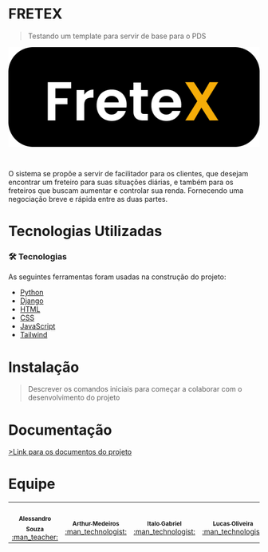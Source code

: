 # FRETEX

>Testando um template para servir de base para o PDS

<p align="center">
<img src="FreteX.png" width="508" height="200" align="center"/>



&nbsp;
</p>
<p>
O sistema se propõe a servir de facilitador para os clientes, que desejam encontrar um freteiro para suas situações diárias, e também para os freteiros que buscam aumentar e controlar sua renda. Fornecendo uma negociação breve e rápida entre as duas partes.
</p>

# Tecnologias Utilizadas

### 🛠 Tecnologias

As seguintes ferramentas foram usadas na construção do projeto:

- [Python](https://www.python.org/)
- [Django](https://www.djangoproject.com/)
- [HTML](https://www.w3schools.com/html/)
- [CSS](https://www.w3schools.com/css/)
- [JavaScript](https://www.javascript.com/)
- [Tailwind](https://tailwindcss.com/)


# Instalação

>Descrever os comandos iniciais para começar a colaborar com o desenvolvimento do projeto



# Documentação

[>Link para os documentos do projeto](https://github.com/tads-cnat/fretex/tree/main/docs)



# Equipe

<table>
  <tr>
    <td align="center"><a href="https://github.com/alessandrojsouza"><img style="border-radius: 50%;" src="https://avatars.githubusercontent.com/u/24280654?v=4" width="100px;" alt=""/><br /><sub><b>Alessandro Souza</b></sub></a><br /><a href="https://github.com/alessandrojsouza" title="Dev">:man_teacher:</a></td>
    <td align="center"><a href="https://github.com/ArthurOnly"><img style="border-radius: 50%;" src="https://avatars.githubusercontent.com/u/56327949?v=4" width="100px;" alt=""/><br /><sub><b>Arthur Medeiros</b></sub></a><br /><a href="https://github.com/ArthurOnly" title="Dev">:man_technologist:</a></td>
    <td align="center"><a href="https://github.com/ItaloGSM"><img style="border-radius: 50%;" src="https://avatars.githubusercontent.com/u/94062715?v=4" width="100px;" alt=""/><br /><sub><b>Italo Gabriel</b></sub></a><br /><a href="https://github.com/ItaloGSM" title="Dev">:man_technologist:</a></td>
    <td align="center"><a href="https://github.com/Lucas-Veras"><img style="border-radius: 50%;" src="https://avatars.githubusercontent.com/u/83588582?v=4" width="100px;" alt=""/><br /><sub><b>Lucas Oliveira</b></sub></a><br /><a href="https://github.com/Lucas-Veras" title="Dev">:man_technologist:</a></td>
    <td align="center"><a href="https://github.com/c4nt"><img style="border-radius: 50%;" src="https://avatars.githubusercontent.com/u/78828376?v=4" width="100px;" alt=""/><br /><sub><b>Marcos Alexandre</b></sub></a><br /><a href="https://github.com/c4nt" title="Dev">:man_technologist:</a></td>
    <td align="center"><a href="https://github.com/MathewsDantas"><img style="border-radius: 50%;" src="https://avatars.githubusercontent.com/u/94187504?v=4" width="100px;" alt=""/><br /><sub><b>Mathews Dantas</b></sub></a><br /><a href="https://github.com/MathewsDantas" title="Dev">:man_technologist:</a></td>
     <td align="center"><a href="https://github.com/savio-84"><img style="border-radius: 50%;" src="https://avatars.githubusercontent.com/u/62775935?v=4" width="100px;" alt=""/><br /><sub><b>Sávio Araújo</b></sub></a><br /><a href="https://github.com/savio-84" title="Dev">:man_technologist:</a></td>
  </tr>
</table>
